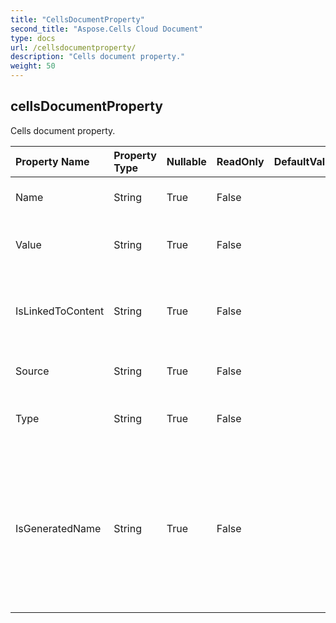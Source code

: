 ```yaml
---
title: "CellsDocumentProperty"
second_title: "Aspose.Cells Cloud Document"
type: docs
url: /cellsdocumentproperty/
description: "Cells document property."
weight: 50
---
```


## **cellsDocumentProperty**

Cells document property. 

| Property Name | Property Type | Nullable |  ReadOnly | DefaultValue | Description | 
| :- | :- | :- |:- |  :- | :- |
| Name | String | True |  False |  | Returns the name of the property.             |  
| Value | String | True |  False |  | Gets or sets the value of the property. |  
| IsLinkedToContent | String | True |  False |  | Indicates whether this property is linked to content |  
| Source | String | True |  False |  | The linked content source. |  
| Type | String | True |  False |  | Gets the data type of the property.             |  
| IsGeneratedName | String | True |  False |  | Returns true if this property does not have a name in the OLE2 storage and a  unique name was generated only for the public API.             |  

